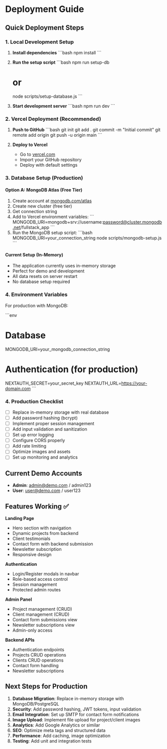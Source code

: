 # Deployment Guide

## Quick Deployment Steps

### 1. Local Development Setup

1. **Install dependencies**
   \`\`\`bash
   npm install
   \`\`\`

2. **Run the setup script**
   \`\`\`bash
   npm run setup-db
   # or
   node scripts/setup-database.js
   \`\`\`

3. **Start development server**
   \`\`\`bash
   npm run dev
   \`\`\`

### 2. Vercel Deployment (Recommended)

1. **Push to GitHub**
   \`\`\`bash
   git init
   git add .
   git commit -m "Initial commit"
   git remote add origin <your-github-repo-url>
   git push -u origin main
   \`\`\`

2. **Deploy to Vercel**
   - Go to [vercel.com](https://vercel.com)
   - Import your GitHub repository
   - Deploy with default settings

### 3. Database Setup (Production)

#### Option A: MongoDB Atlas (Free Tier)
1. Create account at [mongodb.com/atlas](https://mongodb.com/atlas)
2. Create new cluster (free tier)
3. Get connection string
4. Add to Vercel environment variables:
   \`\`\`
   MONGODB_URI=mongodb+srv://username:password@cluster.mongodb.net/fullstack_app
   \`\`\`
5. Run the MongoDB setup script:
   \`\`\`bash
   MONGODB_URI=your_connection_string node scripts/mongodb-setup.js
   \`\`\`

#### Current Setup (In-Memory)
- The application currently uses in-memory storage
- Perfect for demo and development
- All data resets on server restart
- No database setup required

### 4. Environment Variables

For production with MongoDB:

\`\`\`env
# Database
MONGODB_URI=your_mongodb_connection_string

# Authentication (for production)
NEXTAUTH_SECRET=your_secret_key
NEXTAUTH_URL=https://your-domain.com
\`\`\`

### 4. Production Checklist

- [ ] Replace in-memory storage with real database
- [ ] Add password hashing (bcrypt)
- [ ] Implement proper session management
- [ ] Add input validation and sanitization
- [ ] Set up error logging
- [ ] Configure CORS properly
- [ ] Add rate limiting
- [ ] Optimize images and assets
- [ ] Set up monitoring and analytics

## Current Demo Accounts

- **Admin**: admin@demo.com / admin123
- **User**: user@demo.com / user123

## Features Working ✅

**Landing Page**
- Hero section with navigation
- Dynamic projects from backend
- Client testimonials
- Contact form with backend submission
- Newsletter subscription
- Responsive design

**Authentication**
- Login/Register modals in navbar
- Role-based access control
- Session management
- Protected admin routes

**Admin Panel**
- Project management (CRUD)
- Client management (CRUD)
- Contact form submissions view
- Newsletter subscriptions view
- Admin-only access

**Backend APIs**
- Authentication endpoints
- Projects CRUD operations
- Clients CRUD operations
- Contact form handling
- Newsletter subscriptions

## Next Steps for Production

1. **Database Migration**: Replace in-memory storage with MongoDB/PostgreSQL
2. **Security**: Add password hashing, JWT tokens, input validation
3. **Email Integration**: Set up SMTP for contact form notifications
4. **Image Upload**: Implement file upload for project/client images
5. **Analytics**: Add Google Analytics or similar
6. **SEO**: Optimize meta tags and structured data
7. **Performance**: Add caching, image optimization
8. **Testing**: Add unit and integration tests
